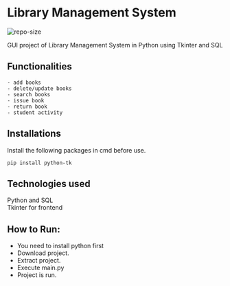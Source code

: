 # Library Management System

![repo-size](https://img.shields.io/github/repo-size/harshitbansal373/Library-management-system?style=flat-square)

GUI project of Library Management System in Python using Tkinter and SQL

## Functionalities
```
- add books
- delete/update books
- search books
- issue book
- return book
- student activity
```
## Installations
Install the following packages in cmd before use.
```
pip install python-tk
```

## Technologies used
Python and SQL <br>
Tkinter for frontend

## How to Run:
- You need to install python first
- Download project.
- Extract project.
- Execute main.py
- Project is run.
